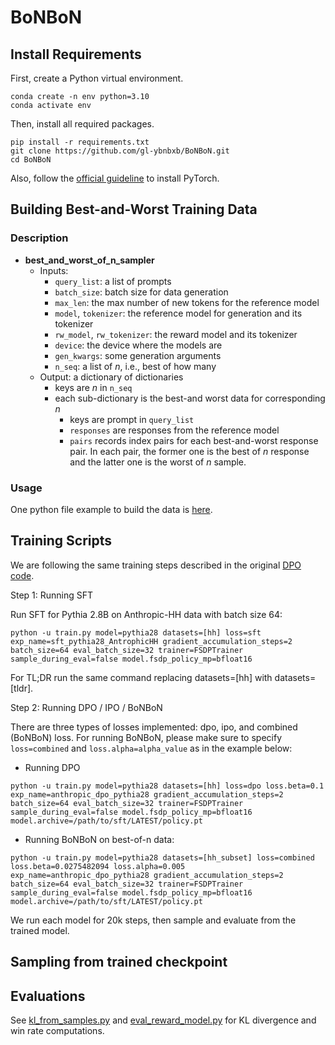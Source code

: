 # BoNBoN

## Install Requirements

First, create a Python virtual environment.

```
conda create -n env python=3.10
conda activate env
```

Then, install all required packages.
```
pip install -r requirements.txt
git clone https://github.com/gl-ybnbxb/BoNBoN.git
cd BoNBoN
```
Also, follow the [official guideline](https://pytorch.org/get-started/locally/) to install PyTorch.

## Building Best-and-Worst Training Data

### Description
* **best_and_worst_of_n_sampler**
    * Inputs:
        * `query_list`: a list of prompts
        * `batch_size`: batch size for data generation
        * `max_len`: the max number of new tokens for the reference model
        * `model`, `tokenizer`: the reference model for generation and its tokenizer
        * `rw_model`, `rw_tokenizer`: the reward model and its tokenizer
        * `device`: the device where the models are
        * `gen_kwargs`: some generation arguments
        * `n_seq`: a list of $n$, i.e., best of how many
    * Output: a dictionary of dictionaries
        * keys are $n$ in `n_seq`
        * each sub-dictionary is the best-and worst data for corresponding $n$
            * keys are prompt in `query_list`
            * `responses` are responses from the reference model
            * `pairs` records index pairs for each best-and-worst response pair. In each pair, the former one is the best of $n$ response and the latter one is the worst of $n$ sample.

### Usage

One python file example to build the data is [here](https://github.com/gl-ybnbxb/BoNBoN/blob/main/build_data/build_data_main.py).

## Training Scripts

We are following the same training steps described in the original [DPO code](https://github.com/eric-mitchell/direct-preference-optimization/tree/main).

Step 1: Running SFT

Run SFT for Pythia 2.8B on Anthropic-HH data with batch size 64:
```
python -u train.py model=pythia28 datasets=[hh] loss=sft exp_name=sft_pythia28_AntrophicHH gradient_accumulation_steps=2 batch_size=64 eval_batch_size=32 trainer=FSDPTrainer sample_during_eval=false model.fsdp_policy_mp=bfloat16
```
For TL;DR run the same command replacing datasets=[hh] with datasets=[tldr].

Step 2: Running DPO / IPO / BoNBoN

There are three types of losses implemented: dpo, ipo, and combined (BoNBoN) loss. For running BoNBoN, please make sure to specify `loss=combined` and `loss.alpha=alpha_value` as in the example below:

* Running DPO

```
python -u train.py model=pythia28 datasets=[hh] loss=dpo loss.beta=0.1 exp_name=anthropic_dpo_pythia28 gradient_accumulation_steps=2 batch_size=64 eval_batch_size=32 trainer=FSDPTrainer sample_during_eval=false model.fsdp_policy_mp=bfloat16 model.archive=/path/to/sft/LATEST/policy.pt
```

* Running BoNBoN on best-of-n data:

```
python -u train.py model=pythia28 datasets=[hh_subset] loss=combined loss.beta=0.0275482094 loss.alpha=0.005 exp_name=anthropic_dpo_pythia28 gradient_accumulation_steps=2 batch_size=64 eval_batch_size=32 trainer=FSDPTrainer sample_during_eval=false model.fsdp_policy_mp=bfloat16 model.archive=/path/to/sft/LATEST/policy.pt
```

We run each model for 20k steps, then sample and evaluate from the trained model.

## Sampling from trained checkpoint


## Evaluations

See [kl_from_samples.py](https://github.com/gl-ybnbxb/BoNBoN/blob/main/metrics/kl_from_samples.py) and [eval_reward_model.py](https://github.com/gl-ybnbxb/BoNBoN/blob/main/metrics/eval_reward_model.py) for KL divergence and win rate computations.

